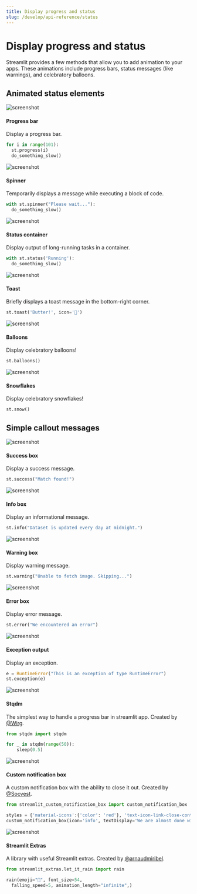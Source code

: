 ```yaml
---
title: Display progress and status
slug: /develop/api-reference/status
---
```


# Display progress and status

Streamlit provides a few methods that allow you to add animation to your
apps. These animations include progress bars, status messages (like
warnings), and celebratory balloons.

## Animated status elements

<TileContainer>
<RefCard href="/develop/api-reference/status/st.progress">

<Image src="/images/api/progress.jpg" alt="screenshot" width={862} height={816} pure />

<h4>Progress bar</h4>

Display a progress bar.

```python
for i in range(101):
  st.progress(i)
  do_something_slow()
```

</RefCard>
<RefCard href="/develop/api-reference/status/st.spinner">

<Image src="/images/api/spinner.jpg" alt="screenshot" width={862} height={816} pure />

<h4>Spinner</h4>

Temporarily displays a message while executing a block of code.

```python
with st.spinner("Please wait..."):
  do_something_slow()
```

</RefCard>
<RefCard href="/develop/api-reference/status/st.status">

<Image src="/images/api/status.jpg" alt="screenshot" width={862} height={862} pure />

<h4>Status container</h4>

Display output of long-running tasks in a container.

```python
with st.status('Running'):
  do_something_slow()
```

</RefCard>
<RefCard href="/develop/api-reference/status/st.toast">

<Image src="/images/api/toast.jpg" alt="screenshot" width={862} height={862} pure />

<h4>Toast</h4>

Briefly displays a toast message in the bottom-right corner.

```python
st.toast('Butter!', icon='🧈')
```

</RefCard>
<RefCard href="/develop/api-reference/status/st.balloons">

<Image src="/images/api/balloons.jpg" alt="screenshot" width={600} height={568} pure />

<h4>Balloons</h4>

Display celebratory balloons!

```python
st.balloons()
```

</RefCard>
<RefCard href="/develop/api-reference/status/st.snow">

<Image src="/images/api/snow.jpg" alt="screenshot" width={731} height={718} pure />

<h4>Snowflakes</h4>

Display celebratory snowflakes!

```python
st.snow()
```

</RefCard>
</TileContainer>

## Simple callout messages

<TileContainer>
<RefCard href="/develop/api-reference/status/st.success">

<Image src="/images/api/success.jpg" alt="screenshot" width={862} height={816} pure />

<h4>Success box</h4>

Display a success message.

```python
st.success("Match found!")
```

</RefCard>
<RefCard href="/develop/api-reference/status/st.info">

<Image src="/images/api/info.jpg" alt="screenshot" width={862} height={816} pure />

<h4>Info box</h4>

Display an informational message.

```python
st.info("Dataset is updated every day at midnight.")
```

</RefCard>
<RefCard href="/develop/api-reference/status/st.warning">

<Image src="/images/api/warning.jpg" alt="screenshot" width={862} height={816} pure />

<h4>Warning box</h4>

Display warning message.

```python
st.warning("Unable to fetch image. Skipping...")
```

</RefCard>
<RefCard href="/develop/api-reference/status/st.error">

<Image src="/images/api/error.jpg" alt="screenshot" width={862} height={816} pure />

<h4>Error box</h4>

Display error message.

```python
st.error("We encountered an error")
```

</RefCard>
<RefCard href="/develop/api-reference/status/st.exception">

<Image src="/images/api/exception.jpg" alt="screenshot" width={862} height={816} pure />

<h4>Exception output</h4>

Display an exception.

```python
e = RuntimeError("This is an exception of type RuntimeError")
st.exception(e)
```

</RefCard>
</TileContainer>

<ComponentSlider>

<ComponentCard href="https://github.com/Wirg/stqdm">

<Image src="/images/api/components/stqdm.jpg" alt="screenshot" width={600} height={380} pure />

<h4>Stqdm</h4>

The simplest way to handle a progress bar in streamlit app. Created by [@Wirg](https://github.com/Wirg).

```python
from stqdm import stqdm

for _ in stqdm(range(50)):
    sleep(0.5)
```

</ComponentCard>

<ComponentCard href="https://github.com/Socvest/streamlit-custom-notification-box">

<Image src="/images/api/components/custom-notification-box.jpg" alt="screenshot" width={600} height={380} pure />

<h4>Custom notification box</h4>

A custom notification box with the ability to close it out. Created by [@Socvest](https://github.com/Socvest).

```python
from streamlit_custom_notification_box import custom_notification_box

styles = {'material-icons':{'color': 'red'}, 'text-icon-link-close-container': {'box-shadow': '#3896de 0px 4px'}, 'notification-text': {'':''}, 'close-button':{'':''}, 'link':{'':''}}
custom_notification_box(icon='info', textDisplay='We are almost done with your registration...', externalLink='more info', url='#', styles=styles, key="foo")
```

</ComponentCard>

<ComponentCard href="https://extras.streamlit.app/">

<Image src="/images/api/components/extras-emojis.jpg" alt="screenshot" width={600} height={380} pure />

<h4>Streamlit Extras</h4>

A library with useful Streamlit extras. Created by [@arnaudmiribel](https://github.com/arnaudmiribel/).

```python
from streamlit_extras.let_it_rain import rain

rain(emoji="🎈", font_size=54,
  falling_speed=5, animation_length="infinite",)
```

</ComponentCard>

</ComponentSlider>
